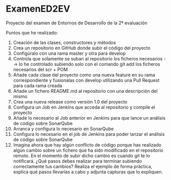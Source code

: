 # ExamenED2EV
Proyecto del examen de Entornos de Desarrollo de la 2ª evaluación

Puntos que he realizado:
1. Creación de las clases, constructores y métodos
2. Crea un repositorio en GitHub donde subir el código del proyecto
3. Configúralo con una rama master y otra para develop
4. Controla que solamente se suban al repositorio los ficheros necesarios --> lo he controlado subiendo solo con el comando git add los ficheros necesarios del scr + POM
5. Añade cada clase del proyecto como una nueva feature en su rama correspondiente y fusionalas con develop utilizando una Pull Request para cada rama creada
6. Añade un fichero README.md al repositorio con una descripción del
mismo
7. Crea una nueva release como versión 1.0 del proyecto
8. Configura un Job en Jenkins que acceda al repositorio y compile el proyecto
9. Añade lo necesario al Job anterior en Jenkins para que lance un análisis de código
sobre SonarQube
10.  Arranca y configura lo necesario en SonarQube
11. Configura lo necesario en el job de Jenkins para poder lanzar el análisis de
código sobre SonarQube
12. Imagina ahora que hay algún conflicto de código porque has realizado algún cambio
sobre un fichero que ha sido modificado en el repositorio remoto. En el momento de subir
dicho cambio es cuando git te lo notificará. ¿Qué pasos debes realizar para terminar subiendo
correctamente tus cambios? Realiza el ejemplo de forma práctica, explica qué pasos llevarías a
cabo y adjunta capturas que lo expliquen.
